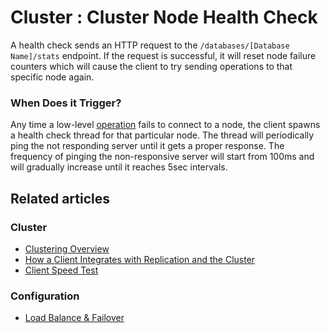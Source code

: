 ﻿# Cluster : Cluster Node Health Check

A health check sends an HTTP request to the `/databases/[Database Name]/stats` endpoint. 
If the request is successful, it will reset node failure counters which will cause the client to try sending operations to that specific node again.

### When Does it Trigger?

Any time a low-level [operation](../operations/what-are-operations) fails to connect to a node, the client spawns a health check thread for that particular node. 
The thread will periodically ping the not responding server until it gets a proper response.
The frequency of pinging the non-responsive server will start from 100ms and will gradually increase until it reaches 5sec intervals.

## Related articles

### Cluster

- [Clustering Overview](../../server/clustering/overview)
- [How a Client Integrates with Replication and the Cluster](../../client-api/cluster/how-client-integrates-with-replication-and-cluster)
- [Client Speed Test](../../client-api/cluster/speed-test)

### Configuration

- [Load Balance & Failover](../../client-api/configuration/load-balance-and-failover)

